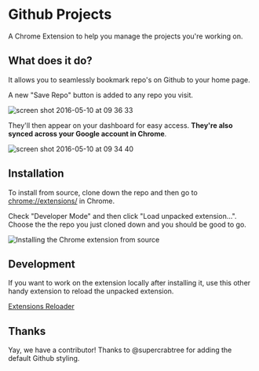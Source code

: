 # Github Projects

A Chrome Extension to help you manage the projects you're working on.

## What does it do?

It allows you to seamlessly bookmark repo's on Github to your home page.

A new "Save Repo" button is added to any repo you visit.

![screen shot 2016-05-10 at 09 36 33](https://cloud.githubusercontent.com/assets/713128/15140384/bb054be0-1692-11e6-97b6-85f9a37d8741.png)

They'll then appear on your dashboard for easy access. **They're also synced across your Google account in Chrome**.

![screen shot 2016-05-10 at 09 34 40](https://cloud.githubusercontent.com/assets/713128/15140335/843af790-1692-11e6-8ceb-a11a143eaa19.png)

## Installation

To install from source, clone down the repo and then go to [chrome://extensions/](chrome://extensions/) in Chrome.

Check "Developer Mode" and then click "Load unpacked extension...". Choose the the repo you just cloned down and you should be good to go.

![Installing the Chrome extension from source](https://cloud.githubusercontent.com/assets/713128/13000856/93240696-d157-11e5-9939-431ac2b8eb1a.png)

## Development

If you want to work on the extension locally after installing it, use this other handy extension to reload the unpacked extension.

[Extensions Reloader](https://chrome.google.com/webstore/detail/extensions-reloader/fimgfedafeadlieiabdeeaodndnlbhid)

## Thanks

Yay, we have a contributor! Thanks to @supercrabtree for adding the default Github styling.
